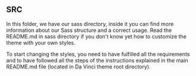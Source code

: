 SRC
---

In this folder, we have our sass directory, inside it you can find more information about our Sass structure and a correct usage. Read the README.md in sass directory if you don't know yet how to customize the theme with your own styles.

To start changing the styles, you need to have fulfilled all the requirements and to have followed all the steps of the instructions explained in the main README.md file (located in Da Vinci theme root directory).
